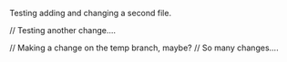 Testing adding and changing a second file.

// Testing another change....

// Making a change on the temp branch, maybe?
// So many changes....
